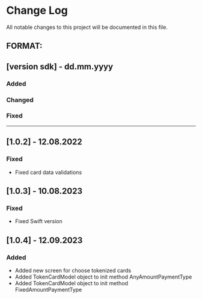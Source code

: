 # Change Log
All notable changes to this project will be documented in this file.

## FORMAT:
## [version sdk] - dd.mm.yyyy

### Added

### Changed

### Fixed

---

## [1.0.2] - 12.08.2022

### Fixed

- Fixed card data validations 

## [1.0.3] - 10.08.2023

### Fixed

- Fixed Swift version 

## [1.0.4] - 12.09.2023

### Added 

- Added new screen for choose tokenized cards
- Added TokenCardModel object to init method AnyAmountPaymentType
- Added TokenCardModel object to init method FixedAmountPaymentType

